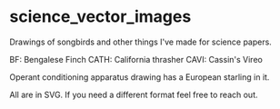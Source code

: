 # science_vector_images
Drawings of songbirds and other things I've made for science papers. 

BF: Bengalese Finch
CATH: California thrasher
CAVI: Cassin's Vireo

Operant conditioning apparatus drawing has a European starling in it.

All are in SVG. If you need a different format feel free to reach out. 
